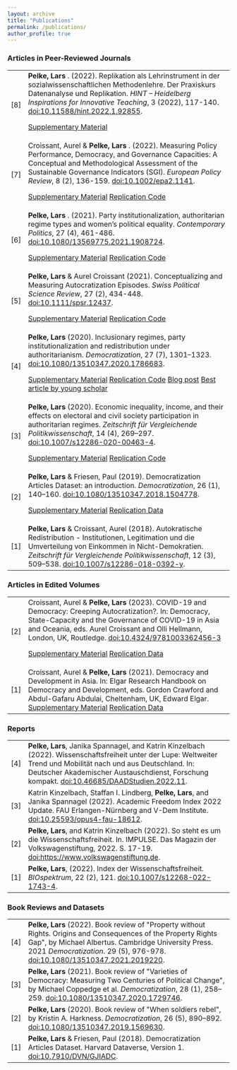 ```yaml
---
layout: archive
title: "Publications"
permalink: /publications/
author_profile: true
---
```


<h3>Articles in Peer-Reviewed Journals</h3>
<table class="tg">
<tbody>
  
<tr>
<td width="5%">[8]</td>
<td width="95%"><strong>Pelke, Lars </strong>. (2022). Replikation als Lehrinstrument in der sozialwissenschaftlichen Methodenlehre. Der Praxiskurs Datenanalyse und Replikation. <em>HINT – Heidelberg Inspirations for Innovative Teaching</em>, 3 (2022), 117-140. <a href="https://doi.org/10.11588/hint.2022.1.92855" target="_blank" rel="noopener noreferrer">doi:10.11588/hint.2022.1.92855</a>. <br>
  
<a class="btn btn-primary btn-sm" href="https://github.com/LarsPelke/Praxiskurs_Datenanalyse_und_Replikation" role="button">Supplementary Material</a>
</td>
</tr> 
  
<tr>
<td width="5%">[7]</td>
<td width="95%">Croissant, Aurel & <strong>Pelke, Lars </strong>. (2022). Measuring Policy Performance, Democracy, and Governance Capacities: A Conceptual and Methodological Assessment of the Sustainable Governance Indicators (SGI). <em>European Policy Review</em>, 8 (2), 136-159. <a href="http://dx.doi.org/10.1002/epa2.1141" target="_blank" rel="noopener noreferrer">doi:10.1002/epa2.1141</a>. <br>
  
<a class="btn btn-primary btn-sm" href="https://onlinelibrary.wiley.com/action/downloadSupplement?doi=10.1002%2Fepa2.1141&file=epa21141-sup-0001-Appendix.docx" role="button">Supplementary Material</a>
<a class="btn btn-primary btn-sm" href="https://github.com/LarsPelke/Measuring-Policy-Performance-Democracy-and-Governance-Capacities" role="button">Replication Code</a>
  </td>
</tr> 
  
<tr>  
<td width="5%">[6]</td>
<td width="95%"><strong>Pelke, Lars </strong>. (2021). Party institutionalization, authoritarian regime types and women’s political equality. <em>Contemporary Politics</em>, 27 (4), 461-486. <a href="http://dx.doi.org/10.1080/13569775.2021.1908724" target="_blank" rel="noopener noreferrer">doi:10.1080/13569775.2021.1908724</a>.<br>
  
<a class="btn btn-primary btn-sm" href="https://www.tandfonline.com/doi/suppl/10.1080/13569775.2021.1908724?scroll=top" role="button">Supplementary Material</a>
<a class="btn btn-primary btn-sm" href="https://doi.org/10.7910/DVN/PW2AMD" role="button">Replication Code</a>
</td>
</tr>
<tr>
<td width="5%">[5]</td>
<td width="95%"><strong>Pelke, Lars </strong> & Aurel Croissant (2021). Conceptualizing and Measuring Autocratization Episodes. <em>Swiss Political Science Review</em>, 27 (2), 434-448. <a href="http://dx.doi.org/10.1111/spsr.12437" target="_blank" rel="noopener noreferrer">doi:10.1111/spsr.12437</a>.<br>
  
<a class="btn btn-primary btn-sm" href="https://osf.io/f9n23/" role="button">Supplementary Material</a>
<a class="btn btn-primary btn-sm" href="https://osf.io/f9n23/" role="button">Replication Code</a>
 </td>  
</tr>
  
<tr>
<td width="5%">[4]</td>
<td width="95%"><strong>Pelke, Lars</strong> (2020). Inclusionary regimes, party institutionalization and redistribution under authoritarianism. <em>Democratization</em>, 27 (7), 1301–1323. <a href="http://dx.doi.org/10.1080/13510347.2020.1786683" target="_blank" rel="noopener noreferrer">doi:10.1080/13510347.2020.1786683</a>.<br>

<a class="btn btn-primary btn-sm" href="https://www.tandfonline.com/doi/suppl/10.1080/13510347.2020.1786683?scroll=top" role="button">Supplementary Material</a>
<a class="btn btn-primary btn-sm" href="https://doi.org/10.7910/DVN/W8PXZC" role="button">Replication Code</a>
<a class="btn btn-primary btn-sm" href="https://theloop.ecpr.eu/why-autocrats-redistribute-income-and-wealth/" role="button">Blog post</a>
<a class="btn btn-primary btn-sm" href="https://www.tandfonline.com/journals/fdem20/collections/best-paper-frank-cass-prize" role="button">Best article by young scholar</a>  

</td> 
</tr>
  
<tr>
<td width="5%">[3]</td>
<td width="95%"><strong>Pelke, Lars</strong> (2020). Economic inequality, income, and their effects on electoral and civil society participation in authoritarian regimes. <em>Zeitschrift für Vergleichende Politikwissenschaft</em>, 14 (4), 269–297. <a href="http://dx.doi.org/10.1007/s12286-020-00463-4" target="_blank" rel="noopener noreferrer">doi:10.1007/s12286-020-00463-4</a>.<br>
  
<a class="btn btn-primary btn-sm" href="https://static-content.springer.com/esm/art%3A10.1007%2Fs12286-020-00463-4/MediaObjects/12286_2020_463_MOESM1_ESM.pdf" role="button">Supplementary Material</a>
<a class="btn btn-primary btn-sm" href="https://doi.org/10.7910/DVN/SMGOZH" role="button">Replication Code</a>
</td>
</tr>
<tr>
<td width="5%">[2]</td>
<td width="95%"><strong>Pelke, Lars </strong> & Friesen, Paul (2019). Democratization Articles Dataset: an introduction. <em>Democratization</em>, 26 (1), 140–160. 
  <a href="http://dx.doi.org/10.1080/13510347.2018.1504778" target="_blank" rel="noopener noreferrer">doi:10.1080/13510347.2018.1504778</a>.<br>
  
<a class="btn btn-primary btn-sm" href="https://doi.org/10.7910/DVN/GJIADC" role="button">Supplementary Material</a>
<a class="btn btn-primary btn-sm" href="https://doi.org/10.7910/DVN/GJIADC" role="button">Replication Data</a>
</td>
</tr>
<tr>
<td width="5%">[1]</td>
<td width="95%"><strong>Pelke, Lars</strong> & Croissant, Aurel (2018). Autokratische Redistribution - Institutionen, Legitimation und die Umverteilung von Einkommen in Nicht-Demokratien. <em>Zeitschrift für Vergleichende Politikwissenschaft</em>, 12 (3), 509–538. <a href="http://dx.doi.org/10.1007/s12286-018-0392-y" target="_blank" rel="noopener noreferrer">doi:10.1007/s12286-018-0392-y</a>.</td> 
</tr>
</tbody>
</table>

<h3>Articles in Edited Volumes</h3>
<table class="tg">
<tbody>
<tr>
<td width="5%">[2]</td>
<td width="95%">Croissant, Aurel & <strong>Pelke, Lars</strong> (2023). COVID-19 and Democracy: Creeping Autocratization?. In: Democracy, State-Capacity and the Governance of COVID-19 in Asia and Oceania, eds. Aurel Croissant and Olli Hellmann, London, UK, Routledge. <a href="https://doi.org/10.4324/9781003362456-3" target="_blank" rel="noopener noreferrer">doi:10.4324/9781003362456-3</a><br>
  
<a class="btn btn-primary btn-sm" href="https://github.com/LarsPelke/democracy_covid19_book_chapter" role="button">Supplementary Material</a>
<a class="btn btn-primary btn-sm" href="https://github.com/LarsPelke/democracy_covid19_book_chapter" role="button">Replication Data</a>
</td>
</tr>
<tr>
<td width="5%">[1]</td>
<td width="95%">Croissant, Aurel & <strong>Pelke, Lars</strong> (2021). Democracy and Development in Asia. In: Elgar Research Handbook on Democracy and Development, eds. Gordon Crawford and Abdul-Gafaru Abdulai, Cheltenham, UK, Edward Elgar. <br>
<a class="btn btn-primary btn-sm" href="https://osf.io/9b6yq/r" role="button">Supplementary Material</a>
<a class="btn btn-primary btn-sm" href="https://osf.io/9b6yq/" role="button">Replication Data</a>
</td>
</tr>
</tbody>
</table>

<h3>Reports</h3>
<table class="tg">
<tbody>
<tr>
<td width="5%">[4]</td>
<td width="95%"> <strong>Pelke, Lars</strong>, Janika Spannagel, and Katrin Kinzelbach (2022). Wissenschaftsfreiheit unter der Lupe: Weltweiter Trend und Mobilität nach und aus Deutschland. In: Deutscher Akademischer Austauschdienst, Forschung kompakt. <a href="https://doi.org/10.46685/DAADStudien.2022.11" target="_blank" rel="noopener noreferrer">doi:10.46685/DAADStudien.2022.11</a>.</td>
</tr>
<tr>
<td width="5%">[3]</td>
<td width="95%"> Katrin Kinzelbach, Staffan I. Lindberg, <strong>Pelke, Lars</strong>, and Janika Spannagel (2022). Academic Freedom Index 2022 Update. FAU Erlangen-Nürnberg and V-Dem Institute. <a href="http://dx.doi.org/10.25593/opus4-fau-18612" target="_blank" rel="noopener noreferrer">doi:10.25593/opus4-fau-18612</a>.</td>
</tr>
<tr>
<td width="5%">[2]</td>
<td width="95%"> <strong>Pelke, Lars</strong>, and Katrin Kinzelbach (2022). So steht es um die Wissenschaftsfreiheit. In. IMPULSE. Das Magazin der Volkswagenstiftung, 2022. S. 17-19. <a href="https://www.volkswagenstiftung.de/sites/default/files/downloads/RZ_VWS_Impulse-2022-Web_20220601-komprimiert.pdf" target="_blank" rel="noopener noreferrer">doi:https://www.volkswagenstiftung.de</a>.</td>
</tr>
<tr>
<td width="5%">[1]</td>
<td width="95%"> <strong>Pelke, Lars</strong>, (2022). Index der Wissenschaftsfreiheit.  <em>BIOspektrum</em>, 22 (2), 121. <a href="http://dx.doi.org/10.1007/s12268-022-1743-4" target="_blank" rel="noopener noreferrer">doi:10.1007/s12268-022-1743-4</a>.</td>
</tr>
</tbody>
</table>

<h3>Book Reviews and Datasets</h3>
<table class="tg">
<tbody>
<tr>
<td width="5%">[4]</td>
<td width="95%"><strong>Pelke, Lars</strong> (2022). Book review of "Property without Rights. Origins and Consequences of the Property Rights Gap", by Michael Albertus. Cambridge University Press. 2021 <em>Democratization</em>. 29 (5), 976-978. <a href="http://dx.doi.org/10.1080/13510347.2021.2019220" target="_blank" rel="noopener noreferrer">doi:10.1080/13510347.2021.2019220</a>.</td> 
</tr>
<tr>
<td width="5%">[3]</td>
<td width="95%"><strong>Pelke, Lars</strong> (2021). Book review of "Varieties of Democracy: Measuring Two Centuries of Political Change", by Michael Coppedge et al. <em>Democratization</em>, 28 (1), 258–259. <a href="http://dx.doi.org/10.1080/13510347.2020.1729746" target="_blank" rel="noopener noreferrer">doi:10.1080/13510347.2020.1729746</a>.</td> 
</tr>
<tr>
<td width="5%">[2]</td>
<td width="95%"><strong>Pelke, Lars</strong> (2020). Book review of "When soldiers rebel", by Kristin A. Harkness.
  <em>Democratization</em>, 26 (5), 890–892. <a href="http://dx.doi.org/10.1080/13510347.2019.1569630 " target="_blank" rel="noopener noreferrer">doi:10.1080/13510347.2019.1569630</a>.</td> 
</tr>
<tr>
<td width="5%">[1]</td>
<td width="95%"><strong>Pelke, Lars</strong> & Friesen, Paul (2018). Democratization Articles Dataset. Harvard Dataverse, Version 1. <a href="http://dx.doi.org/10.7910/DVN/GJIADC" target="_blank" rel="noopener noreferrer">doi:10.7910/DVN/GJIADC</a>.</td>  
</tr>
</tbody>
</table>
